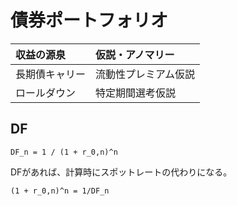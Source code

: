 # 債券ポートフォリオ

|収益の源泉|仮説・アノマリー|
|:----|:----|
|長期債キャリー|流動性プレミアム仮説|
|ロールダウン|特定期間選考仮説|

## DF

```
DF_n = 1 / (1 + r_0,n)^n
```
DFがあれば、計算時にスポットレートの代わりになる。

```
(1 + r_0,n)^n = 1/DF_n
```
